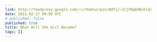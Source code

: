 ```yaml
---
link: http://feedproxy.google.com/~r/thehairpin/BdYj/~3/jV0qbhBuhl4/
date: 2011-02-17 00:50 UTC
# published: false
published: true
title: What Will the Girl Become?
tags: []
---
```



